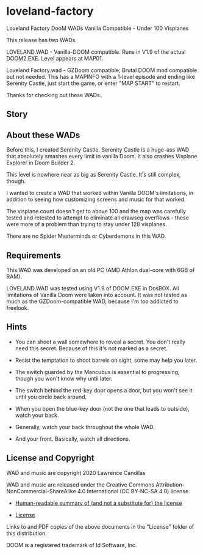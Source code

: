 # loveland-factory
 Loveland Factory DooM WADs
 Vanilla Compatible - Under 100 Visplanes

This release has two WADs. 

LOVELAND.WAD - Vanilla-DOOM compatible.  Runs in V1.9 of the actual DOOM2.EXE.  Level appears at MAP01.

Loveland Factory.wad - GZDoom compatible; Brutal DOOM mod compatible but not needed.  This has a MAPINFO with a 1-level episode and ending like Serenity Castle, just start the game, or enter "MAP START" to restart.

Thanks for checking out these WADs.

## Story

## About these WADs

Before this, I created Serenity Castle.  Serenity Castle is a huge-ass WAD that absolutely smashes every limit in vanilla Doom.  It also crashes Visplane Explorer in Doom Builder 2.

This level is nowhere near as big as Serenity Castle.  It's still complex, though.

I wanted to create a WAD that worked within Vanilla DOOM's limitations, in addition to seeing how customizing screens and music for that worked.

The visplane count doesn't get to above 100 and the map was carefully tested and retested to attempt to eliminate all drawseg overflows - these were more of a problem than trying to stay under 128 visplanes.

There are no Spider Masterminds or Cyberdemons in this WAD.

## Requirements

This WAD was developed on an old PC (AMD Athlon dual-core with 6GB of RAM).  

LOVELAND.WAD was tested using V1.9 of DOOM.EXE in DosBOX.  All limitations of Vanilla Doom were taken into account.   It was not tested as much as the GZDoom-compatible WAD, because I'm too addicted to freelook.  

## Hints

- You can shoot a wall somewhere to reveal a secret.  You don't really need this secret.  Because of this it's not marked as a secret.

- Resist the temptation to shoot barrels on sight, some may help you later.

- The switch guarded by the Mancubus is essential to progressing, though you won't know why until later.

- The switch behind the red-key door opens a door, but you won't see it until you circle back around.

- When you open the blue-key door (not the one that leads to outside), watch your back.

- Generally, watch your back throughout the whole WAD.

- And your front.  Basically, watch all directions.

## License and Copyright

WAD and music are copyright 2020 Lawrence Candilas

WAD and music are released under the Creative Commons Attribution-NonCommercial-ShareAlike 4.0 International (CC BY-NC-SA 4.0) license.

- [Human-readable summary of (and not a substitute for) the license](https://creativecommons.org/licenses/by-nc-sa/4.0/)

- [License](https://creativecommons.org/licenses/by-nc-sa/4.0/legalcode)

Links to and PDF copies of the above documents in the "License" folder of this distribution.

DOOM is a registered trademark of Id Software, Inc.
